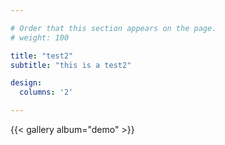 ```yaml
---

# Order that this section appears on the page.
# weight: 100

title: "test2"
subtitle: "this is a test2"

design:
  columns: '2'

---
```

{{< gallery album="demo" >}}
